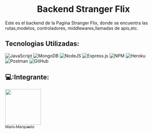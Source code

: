 <h1 align="center"> Backend Stranger Flix </h1>
Este es el backend de la Pagina Stranger Flix, donde se encuentra las rutas,modelos, controladores, middlewares,llamadas de apis,etc.

## Tecnologias Utilizadas:
![JavaScript](https://img.shields.io/badge/javascript-%23323330.svg?style=for-the-badge&logo=javascript&logoColor=%23F7DF1E)
![MongoDB](https://img.shields.io/badge/MongoDB-%234ea94b.svg?style=for-the-badge&logo=mongodb&logoColor=white)
![NodeJS](https://img.shields.io/badge/node.js-6DA55F?style=for-the-badge&logo=node.js&logoColor=white)
![Express.js](https://img.shields.io/badge/express.js-%23404d59.svg?style=for-the-badge&logo=express&logoColor=%2361DAFB)
![NPM](https://img.shields.io/badge/NPM-%23000000.svg?style=for-the-badge&logo=npm&logoColor=white)
	![Heroku](https://img.shields.io/badge/heroku-%23430098.svg?style=for-the-badge&logo=heroku&logoColor=white)
  ![Postman](https://img.shields.io/badge/Postman-FF6C37?style=for-the-badge&logo=postman&logoColor=white)
  ![GitHub](https://img.shields.io/badge/github-%23121011.svg?style=for-the-badge&logo=github&logoColor=white)
  
## 💻:Integrante:
  [<img src="https://user-images.githubusercontent.com/100243624/187533844-c22878b4-123c-489c-98c7-1efe099ad926.jpg" width=115><br><sub>Mario Marquesto</sub>](https://github.com/mariomarquesto)<br><br>

